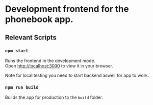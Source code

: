 # Development frontend for the phonebook app.

## Relevant Scripts

### `npm start`

Runs the frontend in the development mode.\
Open [http://localhost:3000](http://localhost:3000) to view it in your browser.

Note for local testing you need to start backend aswell for app to work.

### `npm run build`

Builds the app for production to the `build` folder.
